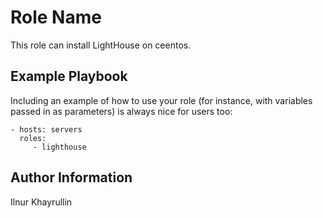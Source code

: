 Role Name
=========

This role can install LightHouse on ceentos.

Example Playbook
----------------

Including an example of how to use your role (for instance, with variables passed in as parameters) is always nice for users too:

    - hosts: servers
      roles:
         - lighthouse


Author Information
------------------

Ilnur Khayrullin
